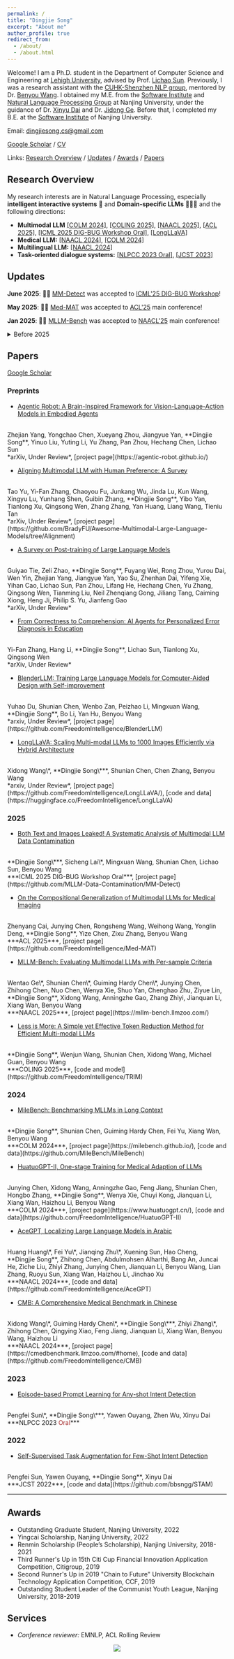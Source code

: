 ```yaml
---
permalink: /
title: "Dingjie Song"
excerpt: "About me"
author_profile: true
redirect_from:
  - /about/
  - /about.html
---
```


Welcome! I am a Ph.D. student in the Department of Computer Science and Engineering at [Lehigh University](https://www.lehigh.edu/), advised by Prof. [Lichao Sun](https://lichao-sun.github.io/). Previously, I was a research assistant with the [CUHK-Shenzhen NLP group](https://freedomintelligence.github.io/), mentored by Dr. [Benyou Wang](https://wabyking.github.io/old.html). I obtained my M.E. from the [Software Institute](https://software.nju.edu.cn/) and [Natural Language Processing Group](http://nlp.nju.edu.cn/homepage/) at Nanjing University, under the guidance of Dr. [Xinyu Dai](https://ai.nju.edu.cn/daixinyu/index.htm) and Dr. [Jidong Ge](https://gjdnju.github.io/). Before that, I completed my B.E. at the [Software Institute](https://software.nju.edu.cn/) of Nanjing University.

<!-- Welcome! I am a research assistant affiliated with the [CUHK-Shenzhen NLP group](https://freedomintelligence.github.io/), under the guidance of Dr. [Benyou Wang](https://wabyking.github.io/old.html). I obtained my M.E. from the [Software Institute](https://software.nju.edu.cn/ "NJU SE") and the [Natural Language Processing Group](http://nlp.nju.edu.cn/homepage/ "NJU NLP") at Nanjing University, advised by Dr. [Xinyu Dai](https://ai.nju.edu.cn/daixinyu/index.htm) and Dr. [Jidong Ge](https://gjdnju.github.io/). Prior to this, I completed my B.E. at the [Software Institute](https://software.nju.edu.cn/ "NJU SE") of Nanjing University. -->

<!-- <span style="color:blue">**I am actively seeking Fall 2024 PhD and internship positions in ML/LLM/VLMs. Appreciate any interesting opportunities! :)**</span> -->

Email: [dingjiesong.cs@gmail.com](mailto:dingjiesong.cs@gmail.com)


[Google Scholar](https://scholar.google.com/citations?user=YLQ8DCsAAAAJ) / [CV](http://bbsngg.github.io/files/DingjieSong_Academic_CV_en.pdf)


Links: [Research Overview](#research-overview) / [Updates](#updates) / [Awards](#awards) / [Papers](#papers)


## Research Overview

My research interests are in Natural Language Processing, especially **intelligent interactive systems** 🤖 and **Domain-specific LLMs** 👨🏻‍⚕️ and the following directions:
* **Multimodal LLM** [\[COLM 2024\]](https://milebench.github.io/), [\[COLING 2025\]](https://github.com/FreedomIntelligence/TRIM), [\[NAACL 2025\]](https://arxiv.org/pdf/2311.13951), [\[ACL 2025\]](https://github.com/FreedomIntelligence/Med-MAT), [\[ICML 2025 DIG-BUG Workshop Oral\]](https://github.com/MLLM-Data-Contamination/MM-Detect), [\[LongLLaVA\]](https://github.com/FreedomIntelligence/LongLLaVA)
* **Medical LLM:** [\[NAACL 2024\]](https://arxiv.org/abs/2308.08833), [\[COLM 2024\]](https://arxiv.org/abs/2311.09774)
* **Multilingual LLM:** [\[NAACL 2024\]](https://arxiv.org/abs/2309.12053)
* **Task-oriented dialogue systems:** [\[NLPCC 2023 Oral\]](https://link.springer.com/chapter/10.1007/978-3-031-44693-1_3), [\[JCST 2023\]](https://link.springer.com/article/10.1007/s11390-022-2029-5)

## Updates

**June 2025**: 🎉🎉 [MM-Detect](https://github.com/MLLM-Data-Contamination/MM-Detect) was accepted to [ICML'25 DIG-BUG Workshop](https://dig-bugs.github.io/)!

**May 2025**: 🎉🎉 [Med-MAT](https://github.com/FreedomIntelligence/Med-MAT) was accepted to [ACL'25](https://2025.aclweb.org/) main conference!

**Jan 2025**: 🎉🎉 [MLLM-Bench](https://arxiv.org/pdf/2311.13951) was accepted to [NAACL'25](https://2025.naacl.org/) main conference!

<details>

  <summary>Before 2025</summary>

  <p><strong>Dec 2024</strong>: 🎉🎉 <a href="https://arxiv.org/pdf/2409.10994">TRIM</a> was accepted to <a href="https://coling2025.org/">COLING'25</a> main conference!</p>

  <p><strong>Nov 2024</strong>: <strong>MM-Detect</strong> 🕵️ released! MM-Detect is the first <strong>Data Contamination Detection Framework</strong> for MLLMs!  More information can be found in <a href="https://arxiv.org/pdf/2411.03823">📃 paper</a> and the <a href="https://github.com/MLLM-Data-Contamination/MM-Detect">GitHub</a>.</p>

  <p><strong>Sep 2024</strong>: <strong>TRIM</strong> ✂️ released! TRIM is a simple yet effective <strong>Image Token Reduction Method</strong> for efficient MLLMs!  More information can be found in <a href="https://arxiv.org/pdf/2409.10994">📃 paper</a>, <a href="https://huggingface.co/FreedomIntelligence/llava-v1.5-7b-TRIM">🤗 HuggingFace</a> and the <a href="https://github.com/FreedomIntelligence/TRIM">GitHub</a>.</p>

  <p><strong>Sep 2024</strong>: <strong>LongLLaVA</strong> 🐍🦙 released! LongLLaVA is the first MLLM with <strong>hybrid architecture</strong> that can handle up to <strong>1000 images</strong>!  More information can be found in <a href="https://arxiv.org/pdf/2409.02889">📃 paper</a>, <a href="https://huggingface.co/FreedomIntelligence/LongLLaVA">🤗 HuggingFace</a> and the <a href="https://github.com/FreedomIntelligence/LongLLaVA">GitHub</a>. 🥈#2 Paper of the day on <a href="https://huggingface.co/papers/2409.02889">Huggingface Daily Paper</a>.</p>

  <p><strong>July 2024</strong>: 🎉🎉 Two papers <a href="https://milebench.github.io/">MileBench</a> and <a href="https://www.huatuogpt.cn/#/">HuatuoGPT2</a> were accepted to <a href="https://colmweb.org/">COLM'24</a> main conference!</p>

  <p><strong>April 2024</strong>: <strong>MileBench</strong> 🛣️ released! MileBench is a pioneering benchmark designed to rigorously test the <strong>MultImodal Long-contExt capabilities of MLLMs</strong>.  More information can be found on the <a href="https://milebench.github.io/">🌐 website</a>, <a href="https://arxiv.org/pdf/2404.18532">📃 paper</a>, <a href="https://huggingface.co/datasets/FreedomIntelligence/MileBench">🤗 HuggingFace</a> and the <a href="https://github.com/MileBench/MileBench">GitHub</a>.</p>

  <p><strong>March 2024</strong>: 🎉🎉 Two papers <a href="https://cmedbenchmark.llmzoo.com/#home">CMB</a> and <a href="https://arxiv.org/abs/2309.12053">AceGPT</a> were accepted to <a href="https://2024.naacl.org/">NAACL'24</a> main conference!</p>

  <summary>Before 2024</summary>

  <p><strong>Nov 2023</strong>: HuatuoGPT2 released! Try it out on the <a href="https://www.huatuogpt.cn/#/">🌐 demo</a>! HuatuoGPT2 employs an innovative domain adaptation method to significantly boost its medical knowledge and dialogue proficiency and showcases SOTA performance in several medical benchmarks, especially <strong>surpassing GPT-4 in expert evaluations and the fresh medical licensing exams</strong>. More info can be found in <a href="https://arxiv.org/abs/2311.09774">📃 paper</a> and <a href="https://huggingface.co/FreedomIntelligence/HuatuoGPT2-34B">🤗 HuggingFace</a>.</p>

  <p><strong>Sep 2023</strong>: We publish AceGPT that achieved <strong>top performance</strong> among open-source Arabic language models in benchmark tests. More info can be found in <a href="https://arxiv.org/abs/2309.12053">📃 paper</a> and <a href="https://huggingface.co/FreedomIntelligence/AceGPT-13B-chat">🤗 HuggingFace</a>.</p>

  <p><strong>Aug 2023</strong>: <a href="https://arxiv.org/abs/2308.08833">Checkout our 📃 new paper</a> that focuses on benchmarking prevalent Medical LLMs for their medical knowledge and clinical diagnostic capabilities. More information can be found on the <a href="https://cmedbenchmark.llmzoo.com/#home">🌐 website</a> and the <a href="https://huggingface.co/datasets/FreedomIntelligence/CMB">🤗 HuggingFace</a>.</p>

  <p><strong>Jul 2023</strong>: Start the journey in CUHK-sz as a research assistant under the guidance of <a href="https://scholar.google.com/citations?user=Jk4vJU8AAAAJ">Benyou Wang</a>.</p>

  <p><strong>Jun 2023</strong>: I defended my master's degree and got my master's degree in software engineering. Thanks to all those who have supported me.</p>

  <p><strong>Aug 2022 - Apr 2023</strong>: Finished my internship with <a href="https://scholar.google.com/citations?user=ozXuhOUAAAAJ">Jiaxing Zhang</a> on LLM SFT.</p>

</details>


## Papers
[Google Scholar](https://scholar.google.com/citations?user=YLQ8DCsAAAAJ)

### Preprints

* [Agentic Robot: A Brain-Inspired Framework for Vision-Language-Action Models in Embodied Agents](https://arxiv.org/abs/2505.23450)
<br>
Zhejian Yang, Yongchao Chen, Xueyang Zhou, Jiangyue Yan, **Dingjie Song**, Yinuo Liu, Yuting Li, Yu Zhang, Pan Zhou, Hechang Chen, Lichao Sun
<br>
*arXiv, Under Review*, [project page](https://agentic-robot.github.io/)
<br>

* [Aligning Multimodal LLM with Human Preference: A Survey](https://arxiv.org/abs/2503.14504)
<br>
Tao Yu, Yi-Fan Zhang, Chaoyou Fu, Junkang Wu, Jinda Lu, Kun Wang, Xingyu Lu, Yunhang Shen, Guibin Zhang, **Dingjie Song**, Yibo Yan, Tianlong Xu, Qingsong Wen, Zhang Zhang, Yan Huang, Liang Wang, Tieniu Tan
<br>
*arXiv, Under Review*, [project page](https://github.com/BradyFU/Awesome-Multimodal-Large-Language-Models/tree/Alignment)
<br>

* [A Survey on Post-training of Large Language Models](https://arxiv.org/abs/2503.06072)
<br>
Guiyao Tie, Zeli Zhao, **Dingjie Song**, Fuyang Wei, Rong Zhou, Yurou Dai, Wen Yin, Zhejian Yang, Jiangyue Yan, Yao Su, Zhenhan Dai, Yifeng Xie, Yihan Cao, Lichao Sun, Pan Zhou, Lifang He, Hechang Chen, Yu Zhang, Qingsong Wen, Tianming Liu, Neil Zhenqiang Gong, Jiliang Tang, Caiming Xiong, Heng Ji, Philip S. Yu, Jianfeng Gao
<br>
*arXiv, Under Review*
<br>

* [From Correctness to Comprehension: AI Agents for Personalized Error Diagnosis in Education](https://arxiv.org/abs/2502.13789)
<br>
Yi-Fan Zhang, Hang Li, **Dingjie Song**, Lichao Sun, Tianlong Xu, Qingsong Wen
<br>
*arXiv, Under Review*
<br>

* [BlenderLLM: Training Large Language Models for Computer-Aided Design with Self-improvement](https://arxiv.org/pdf/2412.14203)
<br>
Yuhao Du, Shunian Chen, Wenbo Zan, Peizhao Li, Mingxuan Wang, **Dingjie Song**, Bo Li, Yan Hu, Benyou Wang
<br>
*arxiv, Under Review*, [project page](https://github.com/FreedomIntelligence/BlenderLLM)
<br>

* [LongLLaVA: Scaling Multi-modal LLMs to 1000 Images Efficiently via Hybrid Architecture](https://arxiv.org/pdf/2409.02889)
<br>
Xidong Wang\*, **Dingjie Song\***, Shunian Chen, Chen Zhang, Benyou Wang
<br>
*arxiv, Under Review*, [project page](https://github.com/FreedomIntelligence/LongLLaVA/), [code and data](https://huggingface.co/FreedomIntelligence/LongLLaVA)
<br>

### 2025

* [Both Text and Images Leaked! A Systematic Analysis of Multimodal LLM Data Contamination](https://arxiv.org/pdf/2411.03823)
<br>
**Dingjie Song\***, Sicheng Lai\*, Mingxuan Wang, Shunian Chen, Lichao Sun, Benyou Wang
<br>
***ICML 2025 DIG-BUG Workshop Oral***, [project page](https://github.com/MLLM-Data-Contamination/MM-Detect)
<br>

* [On the Compositional Generalization of Multimodal LLMs for Medical Imaging](https://arxiv.org/pdf/2412.20070)
<br>
Zhenyang Cai, Junying Chen, Rongsheng Wang, Weihong Wang, Yonglin Deng, **Dingjie Song**, Yize Chen, Zixu Zhang, Benyou Wang
<br>
***ACL 2025***, [project page](https://github.com/FreedomIntelligence/Med-MAT)
<br>

* [MLLM-Bench: Evaluating Multimodal LLMs with Per-sample Criteria](https://arxiv.org/pdf/2311.13951)
<br>
Wentao Ge\*, Shunian Chen\*, Guiming Hardy Chen\*, Junying Chen, Zhihong Chen, Nuo Chen, Wenya Xie, Shuo Yan, Chenghao Zhu, Ziyue Lin, **Dingjie Song**, Xidong Wang, Anningzhe Gao, Zhang Zhiyi, Jianquan Li, Xiang Wan, Benyou Wang
<br>
***NAACL 2025***, [project page](https://mllm-bench.llmzoo.com/)
<br>

* [Less is More: A Simple yet Effective Token Reduction Method for Efficient Multi-modal LLMs](https://arxiv.org/pdf/2409.10994)
<br>
**Dingjie Song**, Wenjun Wang, Shunian Chen, Xidong Wang, Michael Guan, Benyou Wang
<br>
***COLING 2025***, [code and model](https://github.com/FreedomIntelligence/TRIM)
<br>

### 2024

* [MileBench: Benchmarking MLLMs in Long Context](https://arxiv.org/pdf/2404.18532)
<br>
**Dingjie Song**, Shunian Chen, Guiming Hardy Chen, Fei Yu, Xiang Wan, Benyou Wang
<br>
***COLM 2024***, [project page](https://milebench.github.io/), [code and data](https://github.com/MileBench/MileBench)
<br>

* [HuatuoGPT-II, One-stage Training for Medical Adaption of LLMs](https://arxiv.org/abs/2311.09774)
<br>
Junying Chen, Xidong Wang, Anningzhe Gao, Feng Jiang, Shunian Chen, Hongbo Zhang, **Dingjie Song**, Wenya Xie, Chuyi Kong, Jianquan Li, Xiang Wan, Haizhou Li, Benyou Wang
<br>
***COLM 2024***, [project page](https://www.huatuogpt.cn/), [code and data](https://github.com/FreedomIntelligence/HuatuoGPT-II)
<br>

* [AceGPT, Localizing Large Language Models in Arabic](https://arxiv.org/abs/2309.12053)
<br>
Huang Huang\*, Fei Yu\*, Jianqing Zhu\*, Xuening Sun, Hao Cheng, **Dingjie Song**, Zhihong Chen, Abdulmohsen Alharthi, Bang An, Juncai He, Ziche Liu, Zhiyi Zhang, Junying Chen, Jianquan Li, Benyou Wang, Lian Zhang, Ruoyu Sun, Xiang Wan, Haizhou Li, Jinchao Xu
<br>
***NAACL 2024***, [code and data](https://github.com/FreedomIntelligence/AceGPT)
<br>

* [CMB: A Comprehensive Medical Benchmark in Chinese](https://arxiv.org/abs/2308.08833)
<br>
Xidong Wang\*, Guiming Hardy Chen\*, **Dingjie Song\***, Zhiyi Zhang\*, Zhihong Chen, Qingying Xiao, Feng Jiang, Jianquan Li, Xiang Wan, Benyou Wang, Haizhou Li
<br>
***NAACL 2024***, [project page](https://cmedbenchmark.llmzoo.com/#home), [code and data](https://github.com/FreedomIntelligence/CMB)
<br>


### 2023

* [Episode-based Prompt Learning for Any-shot Intent Detection](https://link.springer.com/chapter/10.1007/978-3-031-44693-1_3)
<br>
Pengfei Sun\*, **Dingjie Song\***, Yawen Ouyang, Zhen Wu, Xinyu Dai
<br>
***NLPCC 2023 <span style="color:#A52A2A;">Oral</span>***
<br>


### 2022

* [Self-Supervised Task Augmentation for Few-Shot Intent Detection](https://link.springer.com/article/10.1007/s11390-022-2029-5)
<br>
Pengfei Sun, Yawen Ouyang, **Dingjie Song**, Xinyu Dai
<br>
***JCST 2022***,
[code and data](https://github.com/bbsngg/STAM)
<br>

---

## Awards

* Outstanding Graduate Student, Nanjing University, 2022
* Yingcai Scholarship, Nanjing University, 2022
* Renmin Scholarship (People’s Scholarship), Nanjing University, 2018-2021
* Third Runner's Up in 15th Citi Cup Financial Innovation Application Competition, Citigroup, 2019
* Second Runner's Up in 2019 "Chain to Future" University Blockchain Technology Application Competition, CCF, 2019
* Outstanding Student Leader of the Communist Youth League, Nanjing University, 2018-2019

## Services

* *Conference reviewer:* EMNLP, ACL Rolling Review

<div align="center">
    <a href='https://mapmyvisitors.com/web/1bvss'  title='Visit tracker'>
        <img src='https://mapmyvisitors.com/map.png?cl=ffffff&w=300&t=tt&d=pJ1pgUuPoKJii9Zaz72RjAS-htRZQIO-WrxhoD-fe6Y&co=2d78ad&ct=ffffff'/>
    </a>
</div>
